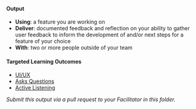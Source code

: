 #### Output
- **Using**: a feature you are working on
- **Deliver**: documented feedback and reflection on your ability to gather user feedback to inform the development of and/or next steps for a feature of your choice
- **With**: two or more people outside of your team

#### Targeted Learning Outcomes
- [UI/UX](https://github.com/andela/learningmap/tree/master/Phase-C/Entry-level%20Developer/Curriculum/36%20-%20UI-UX)
- [Asks Questions](https://github.com/andela/learningmap/tree/master/Phase-C/Entry-level%20Developer/Curriculum/03%20-%20Asks%20Questions)
- [Active Listening](https://github.com/andela/learningmap/tree/master/Phase-C/Entry-level%20Developer/Curriculum/01%20-%20Active%20Listening)

*Submit this output via a pull request to your Facilitator in this folder.*